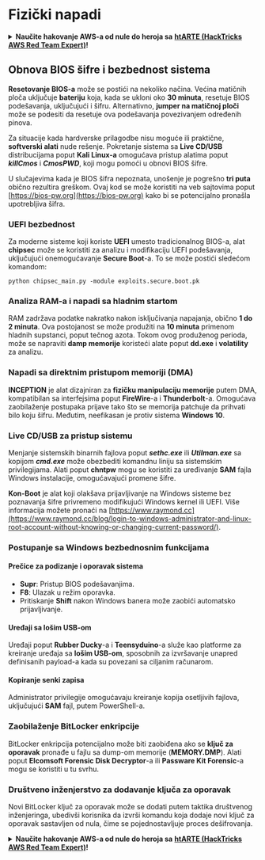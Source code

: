 # Fizički napadi

<details>

<summary><strong>Naučite hakovanje AWS-a od nule do heroja sa</strong> <a href="https://training.hacktricks.xyz/courses/arte"><strong>htARTE (HackTricks AWS Red Team Expert)</strong></a><strong>!</strong></summary>

Drugi načini podrške HackTricks-u:

* Ako želite da vidite **vašu kompaniju reklamiranu na HackTricks-u** ili da **preuzmete HackTricks u PDF formatu** proverite [**PLANOVE ZA PRIJAVU**](https://github.com/sponsors/carlospolop)!
* Nabavite [**zvanični PEASS & HackTricks suvenir**](https://peass.creator-spring.com)
* Otkrijte [**Porodicu PEASS**](https://opensea.io/collection/the-peass-family), našu kolekciju ekskluzivnih [**NFT-ova**](https://opensea.io/collection/the-peass-family)
* **Pridružite se** 💬 [**Discord grupi**](https://discord.gg/hRep4RUj7f) ili [**telegram grupi**](https://t.me/peass) ili nas **pratite** na **Twitteru** 🐦 [**@carlospolopm**](https://twitter.com/hacktricks_live)**.**
* **Podelite svoje hakovanje trikove slanjem PR-ova na** [**HackTricks**](https://github.com/carlospolop/hacktricks) i [**HackTricks Cloud**](https://github.com/carlospolop/hacktricks-cloud) github repozitorijume.

</details>

## Obnova BIOS šifre i bezbednost sistema

**Resetovanje BIOS-a** može se postići na nekoliko načina. Većina matičnih ploča uključuje **bateriju** koja, kada se ukloni oko **30 minuta**, resetuje BIOS podešavanja, uključujući i šifru. Alternativno, **jumper na matičnoj ploči** može se podesiti da resetuje ova podešavanja povezivanjem određenih pinova.

Za situacije kada hardverske prilagodbe nisu moguće ili praktične, **softverski alati** nude rešenje. Pokretanje sistema sa **Live CD/USB** distribucijama poput **Kali Linux-a** omogućava pristup alatima poput **_killCmos_** i **_CmosPWD_**, koji mogu pomoći u obnovi BIOS šifre.

U slučajevima kada je BIOS šifra nepoznata, unošenje je pogrešno **tri puta** obično rezultira greškom. Ovaj kod se može koristiti na veb sajtovima poput [https://bios-pw.org](https://bios-pw.org) kako bi se potencijalno pronašla upotrebljiva šifra.

### UEFI bezbednost

Za moderne sisteme koji koriste **UEFI** umesto tradicionalnog BIOS-a, alat **chipsec** može se koristiti za analizu i modifikaciju UEFI podešavanja, uključujući onemogućavanje **Secure Boot**-a. To se može postići sledećom komandom:

`python chipsec_main.py -module exploits.secure.boot.pk`

### Analiza RAM-a i napadi sa hladnim startom

RAM zadržava podatke nakratko nakon isključivanja napajanja, obično **1 do 2 minuta**. Ova postojanost se može produžiti na **10 minuta** primenom hladnih supstanci, poput tečnog azota. Tokom ovog produženog perioda, može se napraviti **damp memorije** koristeći alate poput **dd.exe** i **volatility** za analizu.

### Napadi sa direktnim pristupom memoriji (DMA)

**INCEPTION** je alat dizajniran za **fizičku manipulaciju memorije** putem DMA, kompatibilan sa interfejsima poput **FireWire**-a i **Thunderbolt**-a. Omogućava zaobilaženje postupaka prijave tako što se memorija patchuje da prihvati bilo koju šifru. Međutim, neefikasan je protiv sistema **Windows 10**.

### Live CD/USB za pristup sistemu

Menjanje sistemskih binarnih fajlova poput **_sethc.exe_** ili **_Utilman.exe_** sa kopijom **_cmd.exe_** može obezbediti komandnu liniju sa sistemskim privilegijama. Alati poput **chntpw** mogu se koristiti za uređivanje **SAM** fajla Windows instalacije, omogućavajući promene šifre.

**Kon-Boot** je alat koji olakšava prijavljivanje na Windows sisteme bez poznavanja šifre privremeno modifikujući Windows kernel ili UEFI. Više informacija možete pronaći na [https://www.raymond.cc](https://www.raymond.cc/blog/login-to-windows-administrator-and-linux-root-account-without-knowing-or-changing-current-password/).

### Postupanje sa Windows bezbednosnim funkcijama

#### Prečice za podizanje i oporavak sistema

- **Supr**: Pristup BIOS podešavanjima.
- **F8**: Ulazak u režim oporavka.
- Pritiskanje **Shift** nakon Windows banera može zaobići automatsko prijavljivanje.

#### Uređaji sa lošim USB-om

Uređaji poput **Rubber Ducky**-a i **Teensyduino**-a služe kao platforme za kreiranje uređaja sa **lošim USB-om**, sposobnih za izvršavanje unapred definisanih payload-a kada su povezani sa ciljanim računarom.

#### Kopiranje senki zapisa

Administrator privilegije omogućavaju kreiranje kopija osetljivih fajlova, uključujući **SAM** fajl, putem PowerShell-a.

### Zaobilaženje BitLocker enkripcije

BitLocker enkripcija potencijalno može biti zaobiđena ako se **ključ za oporavak** pronađe u fajlu sa dump-om memorije (**MEMORY.DMP**). Alati poput **Elcomsoft Forensic Disk Decryptor**-a ili **Passware Kit Forensic**-a mogu se koristiti u tu svrhu.

### Društveno inženjerstvo za dodavanje ključa za oporavak

Novi BitLocker ključ za oporavak može se dodati putem taktika društvenog inženjeringa, ubedivši korisnika da izvrši komandu koja dodaje novi ključ za oporavak sastavljen od nula, čime se pojednostavljuje proces dešifrovanja. 

<details>

<summary><strong>Naučite hakovanje AWS-a od nule do heroja sa</strong> <a href="https://training.hacktricks.xyz/courses/arte"><strong>htARTE (HackTricks AWS Red Team Expert)</strong></a><strong>!</strong></summary>

Drugi načini podrške HackTricks-u:

* Ako želite da vidite **vašu kompaniju reklamiranu na HackTricks-u** ili da **preuzmete HackTricks u PDF formatu** proverite [**PLANOVE ZA PRIJAVU**](https://github.com/sponsors/carlospolop)!
* Nabavite [**zvanični PEASS & HackTricks suvenir**](https://peass.creator-spring.com)
* Otkrijte [**Porodicu PEASS**](https://opensea.io/collection/the-peass-family), našu kolekciju ekskluzivnih [**NFT-ova**](https://opensea.io/collection/the-peass-family)
* **Pridružite se** 💬 [**Discord grupi**](https://discord.gg/hRep4RUj7f) ili [**telegram grupi**](https://t.me/peass) ili nas **pratite** na **Twitteru** 🐦 [**@carlospolopm**](https://twitter.com/hacktricks_live)**.**
* **Podelite svoje hakovanje trikove slanjem PR-ova na** [**HackTricks**](https://github.com/carlospolop/hacktricks) i [**HackTricks Cloud**](https://github.com/carlospolop/hacktricks-cloud) github repozitorijume.

</details>
